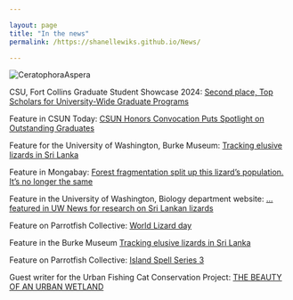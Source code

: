 ```yaml
---

layout: page
title: "In the news"
permalink: /https://shanellewiks.github.io/News/

---
```


![CeratophoraAspera](/assets/Aspera2.jpg)

CSU, Fort Collins Graduate Student Showcase 2024: [Second place, Top Scholars for University-Wide Graduate Programs](https://gradshow.colostate.edu/Awards.aspx)

Feature in CSUN Today: [CSUN Honors Convocation Puts Spotlight on Outstanding Graduates](https://csunshinetoday.csun.edu/university-news/honors-convocation-shines-spotlight-on-outstanding-graduates/)

Feature for the University of Washington, Burke Museum: [Tracking elusive lizards in Sri Lanka](https://www.burkemuseum.org/news/tracking-elusive-lizards-sri-lanka)

Feature in Mongabay: [Forest fragmentation split up this lizard’s population. It’s no longer the same](https://news.mongabay.com/2021/09/forest-fragmentation-split-up-this-lizards-population-its-no-longer-the-same/)

Feature in the University of Washington, Biology department website: [... featured in UW News for research on Sri Lankan lizards](https://www.biology.washington.edu/news/news/1628117100-1636065900/recent-uw-biology-graduate-shanelle-wikramanayake-and-adam-leach%C3%A9)

Feature on Parrotfish Collective: [World Lizard day](https://www.instagram.com/p/CSip6WkBLS1/?hl=en)

Feature in the Burke Museum [Tracking elusive lizards in Sri Lanka](https://www.burkemuseum.org/news/tracking-elusive-lizards-sri-lanka)

Feature on Parrotfish Collective: [Island Spell Series 3](https://www.instagram.com/p/B_Y4BuahV20/?hl=en)

Guest writer for the Urban Fishing Cat Conservation Project: [THE BEAUTY OF AN URBAN WETLAND](https://fishingcats.lk/the-beauty-of-an-urban-wetland/#more-731) 